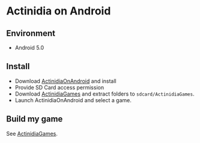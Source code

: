 # Actinidia on Android

## Environment

* Android 5.0

## Install

* Download [ActinidiaOnAndroid](http://moooc.cc/down.php) and install
* Provide SD Card access permission
* Download [ActinidiaGames](http://moooc.cc/game.php) and extract folders to `sdcard/ActinidiaGames`.
* Launch ActinidiaOnAndroid and select a game.

## Build my game

See [ActinidiaGames](https://github.com/mooction/ActinidiaGames).

